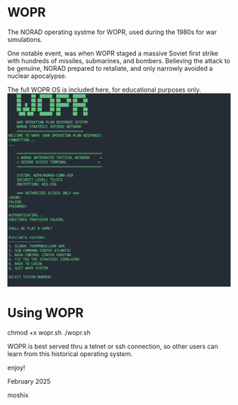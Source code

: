 # WOPR
The NORAD operating systme for WOPR, used during the 1980s for war simulations. 

One notable event, was when WOPR staged a massive Soviet first strike with hundreds of missiles, submarines, and bombers. Believing the attack to be genuine, NORAD prepared to retaliate, and only narrowly avoided a nuclear apocalypse.

The full WOPR OS is included here, for educational purposes only. 
<img src="screenshot.png"> 


Using WOPR
========== 

chmod +x wopr.sh
./wopr.sh 

WOPR is best served thru a telnet or ssh connection, so other users can learn from this historical operating system. 

enjoy!

February 2025

moshix  
